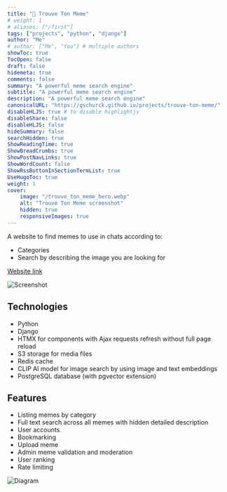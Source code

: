 ```yaml
---
title: "🔎 Trouve Ton Meme"
# weight: 1
# aliases: ["/first"]
tags: ["projects", "python", "django"]
author: "Me"
# author: ["Me", "You"] # multiple authors
showToc: true
TocOpen: false
draft: false
hidemeta: true
comments: false
summary: "A powerful meme search engine"
subtitle: "A powerful meme search engine"
description: "A powerful meme search engine"
canonicalURL: "https://gschurck.github.io/projects/trouve-ton-meme/"
disableHLJS: true # to disable highlightjs
disableShare: false
disableHLJS: false
hideSummary: false
searchHidden: true
ShowReadingTime: true
ShowBreadCrumbs: true
ShowPostNavLinks: true
ShowWordCount: false
ShowRssButtonInSectionTermList: true
UseHugoToc: true
weight: 1
cover:
    image: "/trouve_ton_meme_hero.webp"
    alt: "Trouve Ton Meme screenshot"
    hidden: true
    responsiveImages: true
---
```


A website to find memes to use in chats according to:

- Categories
- Search by describing the image you are looking for

[Website link](https://trouveton.meme)

![Screenshot](/trouve_ton_meme.webp)

## Technologies

- Python
- Django
- HTMX for components with Ajax requests refresh without full page reload
- S3 storage for media files
- Redis cache
- CLIP AI model for image search by using image and text embeddings
- PostgreSQL database (with pgvector extension)

## Features

- Listing memes by category
- Full text search across all memes with hidden detailed description
- User accounts
- Bookmarking
- Upload meme
- Admin meme validation and moderation
- User ranking
- Rate limiting

![Diagram](/ttm-diagram.png)
